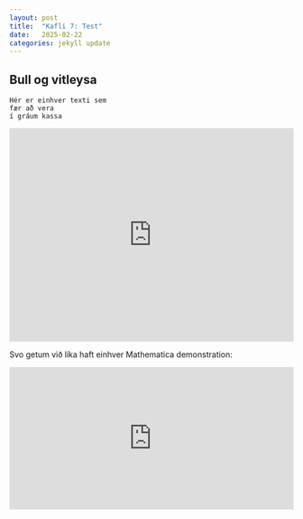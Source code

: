 ```yaml
---
layout: post
title:  "Kafli 7: Test"
date:   2025-02-22
categories: jekyll update
---
```



## Bull og vitleysa


    Hér er einhver texti sem 
    fær að vera
    í gráum kassa


<div style="position: relative; width: 100%; padding-top: 75%; overflow: hidden;">
    <iframe src="https://phet.colorado.edu/sims/html/wave-interference/latest/wave-interference_en.html" 
        style="position: absolute; top: 0; left: 0; width: 100%; height: 100%;" 
        frameborder="0" scrolling="no" allowfullscreen>
    </iframe>
</div>

Svo getum við líka haft einhver Mathematica demonstration:

<div style="position: relative; width: 100%; padding-top: 50%; overflow: hidden;">
    <iframe src="https://www.wolframcloud.com/obj/33d8d7fd-2035-4407-b556-a501c2ec3454" 
        style="position: absolute; top: 0; left: 0; width: 100%; height: 100%;" 
        frameborder="0">
    </iframe>
</div>



